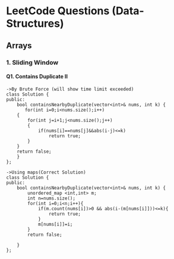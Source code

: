# LeetCode Questions (Data-Structures)
## Arrays
### 1. Sliding Window
#### Q1. Contains Duplicate II
    ->By Brute Force (will show time limit exceeded) 
    class Solution {
    public:
        bool containsNearbyDuplicate(vector<int>& nums, int k) {
           for(int i=0;i<nums.size();i++)
        {
            for(int j=i+1;j<nums.size();j++)
            {
                if(nums[i]==nums[j]&&abs(i-j)<=k)
                    return true;
            }
        }
        return false;
        }
    };
    
    ->Using maps(Correct Solution)
    class Solution {
    public:
        bool containsNearbyDuplicate(vector<int>& nums, int k) {
            unordered_map <int,int> m;
            int n=nums.size();
            for(int i=0;i<n;i++){
                if(m.count(nums[i])>0 && abs(i-(m[nums[i]]))<=k){
                    return true;
                }
                m[nums[i]]=i;
            }
            return false;

        }
    };
     

